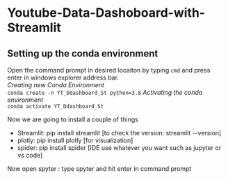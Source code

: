 # Youtube-Data-Dashoboard-with-Streamlit
## Setting up the conda environment 
Open the command prompt in desired locaiton by typing ```cmd``` and press enter in windows explorer address bar. <br>
*Creating new Conda Environment* <br>
```conda create -n YT_Ddashboard_St python=3.8```
*Activating the conda environment* <br>
```conda activate YT_Ddashboard_St```

Now we are going to install a couple of things
- Streamlit: pip install streamlit [to check the version: streamlit --version]
- plotly: pip install plotly [for visualization]
- spider: pip install spider [IDE use whatever you want such as jupyter or vs code]

Now open spyter : type spyter and hit enter in command prompt
